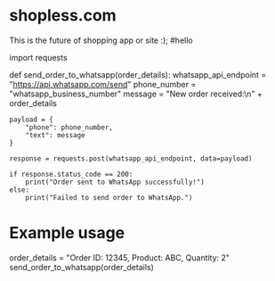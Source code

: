 # shopless.com
This is the future of shopping app or site :);
#hello





import requests

def send_order_to_whatsapp(order_details):
    whatsapp_api_endpoint = "https://api.whatsapp.com/send"
    phone_number = "whatsapp_business_number"
    message = "New order received:\n" + order_details

    payload = {
        "phone": phone_number,
        "text": message
    }

    response = requests.post(whatsapp_api_endpoint, data=payload)

    if response.status_code == 200:
        print("Order sent to WhatsApp successfully!")
    else:
        print("Failed to send order to WhatsApp.")

# Example usage
order_details = "Order ID: 12345, Product: ABC, Quantity: 2"
send_order_to_whatsapp(order_details)